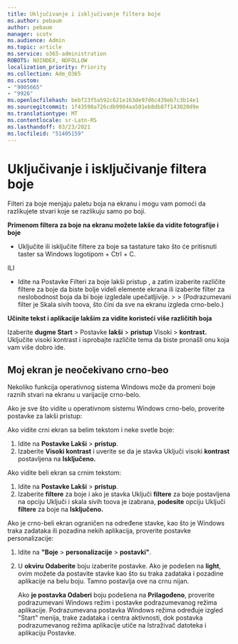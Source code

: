 ```yaml
---
title: Uključivanje i isključivanje filtera boje
ms.author: pebaum
author: pebaum
manager: scotv
ms.audience: Admin
ms.topic: article
ms.service: o365-administration
ROBOTS: NOINDEX, NOFOLLOW
localization_priority: Priority
ms.collection: Adm_O365
ms.custom:
- "9005665"
- "9926"
ms.openlocfilehash: bebf23f5a592c621e163de97d6c439eb7c3b14e1
ms.sourcegitcommit: 1f43598a726cdb9904aa501eb8db87f143020d9e
ms.translationtype: MT
ms.contentlocale: sr-Latn-RS
ms.lasthandoff: 03/23/2021
ms.locfileid: "51405159"
---
```

# <a name="turn-on-and-off-color-filter"></a>Uključivanje i isključivanje filtera boje

Filteri za boje menjaju paletu boja na ekranu i mogu vam pomoći da razlikujete stvari koje se razlikuju samo po boji.

**Primenom filtera za boje na ekranu možete lakše da vidite fotografije i boje**

- Uključite ili isključite filtere za boje sa tastature tako što će pritisnuti taster sa Windows logotipom + Ctrl + C. 

ILI

- Idite na Postavke Filteri za boje lakši pristup , a zatim izaberite različite filtere za boje da biste bolje videli elemente ekrana ili izaberite filter za neslobodnost boja da bi boje izgledale upečatljivije.  >    >    (Podrazumevani filter je Skala sivih toova, što čini da sve na ekranu izgleda crno-belo.)

**Učinite tekst i aplikacije lakšim za vidite koristeći više različitih boja**  

Izaberite **dugme Start** > Postavke **lakši**  >  **pristup** Visoki  >  **kontrast.** Uključite visoki kontrast i isprobajte različite tema da biste pronašli onu koja vam više dobro ide.

## <a name="my-screen-is-unexpectedly-black-and-white"></a>Moj ekran je neočekivano crno-beo

Nekoliko funkcija operativnog sistema Windows može da promeni boje raznih stvari na ekranu u varijacije crno-belo.

Ako je sve što vidite u operativnom sistemu Windows crno-belo, proverite postavke za lakši pristup:

Ako vidite crni ekran sa belim tekstom i neke svetle boje:  

1. Idite na **Postavke Lakši**  >  **pristup**.  
1. Izaberite **Visoki kontrast** i uverite se da je stavka Uključi visoki **kontrast** postavljena na **Isključeno.**

Ako vidite beli ekran sa crnim tekstom:  

1. Idite na **Postavke Lakši**  >  **pristup**.  
1. Izaberite **filtere** za boje i ako  je stavka Uključi **filtere** za boje postavljena na opciju Uključi i skala sivih toova je izabrana, **podesite** opciju Uključi **filtere** za boje na **Isključeno.**

Ako je crno-beli ekran ograničen na određene stavke, kao što je Windows traka zadataka ili pozadina nekih aplikacija, proverite postavke personalizacije:

1. Idite na **"Boje**  >  **personalizacije**  >  **postavki"**.

1. U **okviru Odaberite** boju izaberite postavke. Ako je podešen na **light**, ovim možete da postavite stavke kao što su traka zadataka i pozadine aplikacije na belu boju. Tamno postavlja ove na crnu nijan.  

    Ako **je postavka Odaberi** boju podešena na **Prilagođeno**, proverite podrazumevani Windows režim i postavke podrazumevanog režima aplikacije. Podrazumevana postavka Windows režima određuje izgled "Start" menija, trake zadataka i centra aktivnosti, dok postavka podrazumevanog režima aplikacije utiče na Istraživač datoteka i aplikaciju Postavke.

